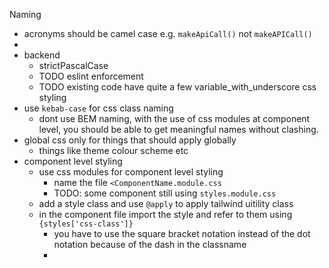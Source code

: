 Naming
- acronyms should be camel case e.g. ```makeApiCall()``` not ```makeAPICall()```
- 
- backend 
  - strictPascalCase
  - TODO eslint enforcement
  - TODO existing code have quite a few variable_with_underscore
css styling
- use ```kebab-case``` for css class naming
  - dont use BEM naming, with the use of css modules at component level, you should be able to get meaningful names without clashing.
- global css only for things that should apply globally
  - things like theme colour scheme etc
- component level styling
  - use css modules for component level styling
    - name the file ```<ComponentName.module.css```
    - TODO: some component still using ```styles.module.css```
  - add a style class and use ```@apply``` to apply tailwind uitility class
  - in the component file import the style and refer to them using ```{styles['css-class']}``` 
    - you have to use the square bracket notation instead of the dot notation because of the dash in the classname
    - 